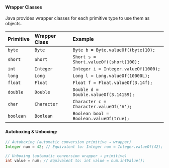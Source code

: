 
#### Wrapper Classes

Java provides wrapper classes for each primitive type to use them as objects.

| Primitive | Wrapper Class | Example |
| :--- | :--- | :--- |
| `byte` | `Byte` | `Byte b = Byte.valueOf((byte)10);` |
| `short` | `Short` | `Short s = Short.valueOf((short)100);` |
| `int` | `Integer` | `Integer i = Integer.valueOf(1000);` |
| `long` | `Long` | `Long l = Long.valueOf(10000L);` |
| `float` | `Float` | `Float f = Float.valueOf(3.14f);` |
| `double` | `Double` | `Double d = Double.valueOf(3.14159);` |
| `char` | `Character` | `Character c = Character.valueOf('A');` |
| `boolean` | `Boolean` | `Boolean bool = Boolean.valueOf(true);` |

#### Autoboxing & Unboxing:

```java
// Autoboxing (automatic conversion primitive → wrapper)
Integer num = 42; // Equivalent to: Integer num = Integer.valueOf(42);

// Unboxing (automatic conversion wrapper → primitive)
int value = num; // Equivalent to: int value = num.intValue();
